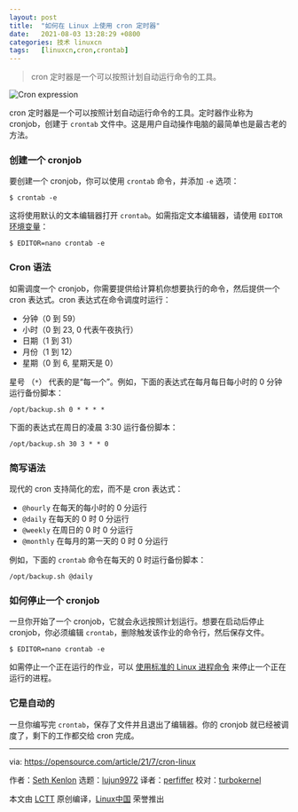 ```yaml
---
layout: post
title:	"如何在 Linux 上使用 cron 定时器"
date:	2021-08-03 13:28:29 +0800 
categories:	技术 linuxcn 
tags:	[linuxcn,cron,crontab]
---
```




> 
> cron 定时器是一个可以按照计划自动运行命令的工具。
> 
> 
> 


![](/Asserts/Images//attachment/album/202108/03/132733qhmt6mavtbh66m5j.jpg "Cron expression")


cron 定时器是一个可以按照计划自动运行命令的工具。定时器作业称为 cronjob，创建于 `crontab` 文件中。这是用户自动操作电脑的最简单也是最古老的方法。


### 创建一个 cronjob


要创建一个 cronjob，你可以使用 `crontab` 命令，并添加 `-e` 选项：



```
$ crontab -e

```

这将使用默认的文本编辑器打开 `crontab`。如需指定文本编辑器，请使用 `EDITOR` [环境变量](https://opensource.com/sites/default/files/styles/image-full-size/public/cron-splash.png?itok=AoBigzts "Cron expression")：



```
$ EDITOR=nano crontab -e

```

### Cron 语法


如需调度一个 cronjob，你需要提供给计算机你想要执行的命令，然后提供一个 cron 表达式。cron 表达式在命令调度时运行：


* 分钟（0 到 59）
* 小时（0 到 23, 0 代表午夜执行）
* 日期（1 到 31）
* 月份（1 到 12）
* 星期（0 到 6, 星期天是 0）


星号 （`*`） 代表的是“每一个”。例如，下面的表达式在每月每日每小时的 0 分钟运行备份脚本：



```
/opt/backup.sh 0 * * * *

```

下面的表达式在周日的凌晨 3:30 运行备份脚本：



```
/opt/backup.sh 30 3 * * 0

```

### 简写语法


现代的 cron 支持简化的宏，而不是 cron 表达式：


* `@hourly` 在每天的每小时的 0 分运行
* `@daily` 在每天的 0 时 0 分运行
* `@weekly` 在周日的 0 时 0 分运行
* `@monthly` 在每月的第一天的 0 时 0 分运行


例如，下面的 `crontab` 命令在每天的 0 时运行备份脚本：



```
/opt/backup.sh @daily

```

### 如何停止一个 cronjob


一旦你开始了一个 cronjob，它就会永远按照计划运行。想要在启动后停止 cronjob，你必须编辑 `crontab`，删除触发该作业的命令行，然后保存文件。



```
$ EDITOR=nano crontab -e

```

如需停止一个正在运行的作业，可以 [使用标准的 Linux 进程命令](https://opensource.com/article/18/5/how-kill-process-stop-program-linux) 来停止一个正在运行的进程。


### 它是自动的


一旦你编写完 `crontab`，保存了文件并且退出了编辑器。你的 cronjob 就已经被调度了，剩下的工作都交给 cron 完成。




---


via: <https://opensource.com/article/21/7/cron-linux>


作者：[Seth Kenlon](https://opensource.com/users/seth) 选题：[lujun9972](https://github.com/lujun9972) 译者：[perfiffer](https://github.com/perfiffer) 校对：[turbokernel](https://github.com/turbokernel)


本文由 [LCTT](https://github.com/LCTT/TranslateProject) 原创编译，[Linux中国](https://linux.cn/) 荣誉推出
